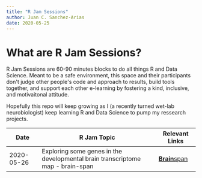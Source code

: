 ```yaml
---
title: "R Jam Sessions"
author: Juan C. Sanchez-Arias
date: 2020-05-25
---
```

# What are R Jam Sessions?
R Jam Sessions are 60-90 minutes blocks to do all things R and Data Science. Meant to be a safe environment, this space and their participants don't judge other people's code and approach to results, build tools together, and support each other e-learning by fostering a kind, inclusive, and motivaitonal attitude.

Hopefully this repo will keep growing as I (a recently turned wet-lab neurobiologist) keep learning R and Data Science to pump my ressearch projects.

Date | R Jam Topic | Relevant Links
---| ---| ---|
2020-05-26 | Exploring some genes in the developmental brain transcriptome map - brain-span | [**Brain**span](http://www.brainspan.org/rnaseq/search/index.html)
